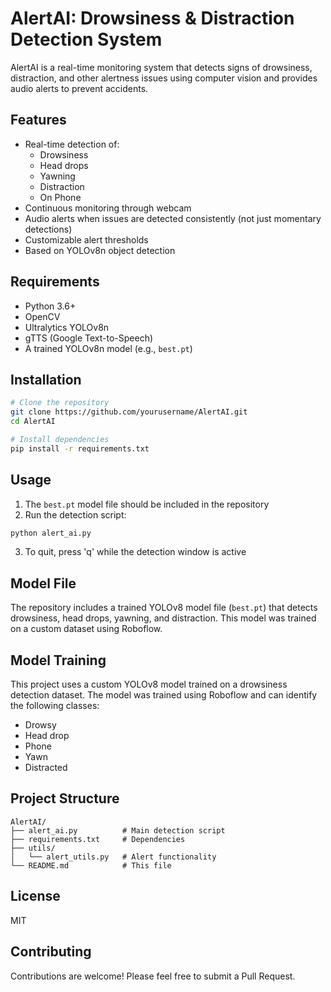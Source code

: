 # AlertAI: Drowsiness & Distraction Detection System

AlertAI is a real-time monitoring system that detects signs of drowsiness, distraction, and other alertness issues using computer vision and provides audio alerts to prevent accidents.

## Features

- Real-time detection of:
  - Drowsiness
  - Head drops
  - Yawning
  - Distraction
  - On Phone
- Continuous monitoring through webcam
- Audio alerts when issues are detected consistently (not just momentary detections)
- Customizable alert thresholds
- Based on YOLOv8n object detection

## Requirements

- Python 3.6+
- OpenCV
- Ultralytics YOLOv8n
- gTTS (Google Text-to-Speech)
- A trained YOLOv8n model (e.g., `best.pt`)

## Installation

```bash
# Clone the repository
git clone https://github.com/yourusername/AlertAI.git
cd AlertAI

# Install dependencies
pip install -r requirements.txt
```

## Usage

1. The `best.pt` model file should be included in the repository
2. Run the detection script:

```bash
python alert_ai.py
```

3. To quit, press 'q' while the detection window is active

## Model File

The repository includes a trained YOLOv8 model file (`best.pt`) that detects drowsiness, head drops, yawning, and distraction. This model was trained on a custom dataset using Roboflow.

## Model Training

This project uses a custom YOLOv8 model trained on a drowsiness detection dataset. The model was trained using Roboflow and can identify the following classes:
- Drowsy
- Head drop
- Phone
- Yawn
- Distracted

## Project Structure

```
AlertAI/
├── alert_ai.py          # Main detection script
├── requirements.txt     # Dependencies
├── utils/
│   └── alert_utils.py   # Alert functionality
└── README.md            # This file
```

## License

MIT

## Contributing

Contributions are welcome! Please feel free to submit a Pull Request.
